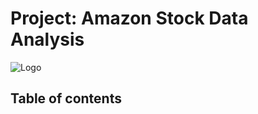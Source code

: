 # Project: Amazon Stock Data Analysis
![Logo](https://github.com/SammieBarasa77/stock_analysis/blob/main/assets/images/stock_image.png)

## Table of contents
